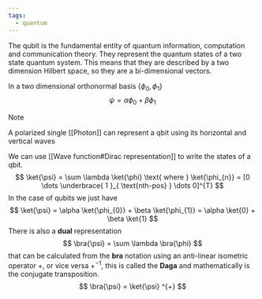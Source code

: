 ```yaml
---
tags:
  - quantum
---
```

The qubit is the fundamental entity of quantum information, computation and communication theory. They represent the quantum states of a two state quantum system. This means that they are described by a two dimension Hilbert space, so they are a bi-dimensional vectors.

In a two dimensional orthonormal basis $\{ \phi_{0},\phi_{1} \}$
$$
\psi = \alpha \phi_{0} + \beta\phi_{1}
$$
>[!note]
>A polarized single [[Photon]] can represent a qbit using its horizontal and vertical waves

We can use [[Wave function#Dirac representation]] to write the states of a qbit.
$$
\ket{\psi} = \sum \lambda \ket{\phi} \text{ where } \ket{\phi_{n}} = [0 \dots \underbrace{ 1 }_{ \text{nth-pos} } \dots 0]^{T}   
$$
In the case of qubits we just have
$$
\ket{\psi}  = \alpha \ket{\phi_{0}} + \beta \ket{\phi_{1}} = \alpha \ket{0}  + \beta \ket{1}  
$$
There is also a **dual** representation
$$
\bra{\psi}  = \sum \lambda \bra{\phi} 
$$
that can be calculated from the **bra** notation using an anti-linear isometric operator $+$, or vice versa $+^{-1}$, this is called the **Daga** and mathematically is the conjugate transposition.
$$
\bra{\psi}  = \ket{\psi} ^{+}
$$